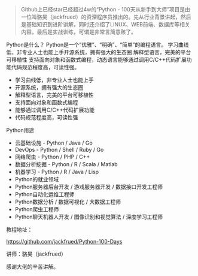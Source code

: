 > Github上已经star已经超过4w的“Python - 100天从新手到大师”项目是由一位叫骆昊（jackfrued）的资深程序员推出的。先从行业背景讲起，然后是基础知识到进阶讲解，同时还介绍了LINUX、WEB前端、数据库等相关内容，最后是实战训练，可谓是非常言简意赅了。

Python是什么？
Python是一个“优雅”、“明确”、“简单”的编程语言。 学习曲线低，非专业人士也能上手开源系统，拥有强大的生态圈 解释型语言，完美的平台可移植性 支持面向对象和函数式编程，动态语言能够通过调用C/C++代码扩展功能代码规范程度高，可读性强。
- 学习曲线低，非专业人士也能上手
- 开源系统，拥有强大的生态圈
- 解释型语言，完美的平台可移植性
- 支持面向对象和函数式编程
- 能够通过调用C/C++代码扩展功能
- 代码规范程度高，可读性强

Python用途
- 云基础设施 - Python / Java / Go
- DevOps - Python / Shell / Ruby / Go
- 网络爬虫 - Python / PHP / C++
- 数据分析挖掘 - Python / R / Scala / Matlab
- 机器学习 - Python / R / Java / Lisp
- Python的就业领域
- Python服务器后台开发 / 游戏服务器开发 / 数据接口开发工程师
- Python自动化运维工程师
- Python数据分析 / 数据可视化 / 大数据工程师
- Python爬虫工程师
- Python聊天机器人开发 / 图像识别和视觉算法 / 深度学习工程师

教程地址：

https://github.com/jackfrued/Python-100-Days

讲师：骆昊（jackfrued）

感谢大佬的辛苦讲解。
